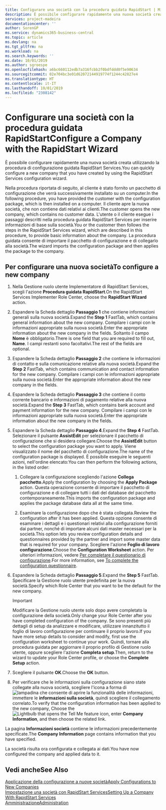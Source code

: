 ```yaml
---
title: Configurare una società con la procedura guidata RapidStart | Microsoft Docs
description: È possibile configurare rapidamente una nuova società creata utilizzando la procedura di configurazione guidata RapidStart Services.
services: project-madeira
documentationcenter: ''
author: SorenGP
ms.service: dynamics365-business-central
ms.topic: article
ms.devlang: na
ms.tgt_pltfrm: na
ms.workload: na
ms.search.keywords: ''
ms.date: 10/01/2019
ms.author: sgroespe
ms.openlocfilehash: a6bc660112edb7a316fcbb2f0bdfddd0f5e90634
ms.sourcegitcommit: 02e704bc3e01d62072144919774f1244c42827e4
ms.translationtype: HT
ms.contentlocale: it-IT
ms.lasthandoff: 10/01/2019
ms.locfileid: "2308142"
---
```

# <a name="configure-a-company-with-the-rapidstart-wizard"></a><span data-ttu-id="d817a-103">Configurare una società con la procedura guidata RapidStart</span><span class="sxs-lookup"><span data-stu-id="d817a-103">Configure a Company with the RapidStart Wizard</span></span>
<span data-ttu-id="d817a-104">È possibile configurare rapidamente una nuova società creata utilizzando la procedura di configurazione guidata RapidStart Services.</span><span class="sxs-lookup"><span data-stu-id="d817a-104">You can quickly configure a new company that you have created by using the RapidStart Services configuration wizard.</span></span>

<span data-ttu-id="d817a-105">Nella procedura riportata di seguito, al cliente è stato fornito un pacchetto di configurazione che verrà successivamente installato su un computer.</span><span class="sxs-lookup"><span data-stu-id="d817a-105">In the following procedure, you have provided the customer with the configuration package, which is then installed on a computer.</span></span> <span data-ttu-id="d817a-106">Il cliente apre la nuova società, che non contiene dati relativi ai clienti.</span><span class="sxs-lookup"><span data-stu-id="d817a-106">The customer opens the new company, which contains no customer data.</span></span> <span data-ttu-id="d817a-107">L'utente o il cliente esegue i passaggi descritti nella procedura guidata RapidStart Services per inserire informazioni di base sulla società.</span><span class="sxs-lookup"><span data-stu-id="d817a-107">You or the customer then follows the steps in the RapidStart Services wizard, which are described in this procedure, to provide basic information about the company.</span></span> <span data-ttu-id="d817a-108">La procedura guidata consente di importare il pacchetto di configurazione e di collegarlo alla società.</span><span class="sxs-lookup"><span data-stu-id="d817a-108">The wizard imports the configuration package and then applies the package to the company.</span></span>  

## <a name="to-configure-a-new-company"></a><span data-ttu-id="d817a-109">Per configurare una nuova società</span><span class="sxs-lookup"><span data-stu-id="d817a-109">To configure a new company</span></span>  
1. <span data-ttu-id="d817a-110">Nella Gestione ruolo utente Implementatore di RapidStart Services, scegli l'azione **Procedura guidata RapidStart**.</span><span class="sxs-lookup"><span data-stu-id="d817a-110">On the RapidStart Services Implementer Role Center, choose the **RapidStart Wizard** action.</span></span>  
2. <span data-ttu-id="d817a-111">Espandere la Scheda dettaglio **Passaggio 1** che contiene informazioni generali sulla nuova società.</span><span class="sxs-lookup"><span data-stu-id="d817a-111">Expand the **Step 1** FastTab, which contains general information about the new company.</span></span> <span data-ttu-id="d817a-112">Compilare i campi con le informazioni appropriate sulla nuova società.</span><span class="sxs-lookup"><span data-stu-id="d817a-112">Enter the appropriate information about the new company in the fields.</span></span> <span data-ttu-id="d817a-113">Soltanto il campo **Nome** è obbligatorio.</span><span class="sxs-lookup"><span data-stu-id="d817a-113">There is one field that you are required to fill out, **Name**.</span></span> <span data-ttu-id="d817a-114">I campi restanti sono facoltativi.</span><span class="sxs-lookup"><span data-stu-id="d817a-114">The rest of the fields are optional.</span></span>  
3. <span data-ttu-id="d817a-115">Espandere la Scheda dettaglio **Passaggio 2** che contiene le informazioni di contatto e sulla comunicazione relative alla nuova società.</span><span class="sxs-lookup"><span data-stu-id="d817a-115">Expand the **Step 2** FastTab, which contains communication and contact information for the new company.</span></span> <span data-ttu-id="d817a-116">Compilare i campi con le informazioni appropriate sulla nuova società.</span><span class="sxs-lookup"><span data-stu-id="d817a-116">Enter the appropriate information about the new company in the fields.</span></span>
4. <span data-ttu-id="d817a-117">Espandere la Scheda dettaglio **Passaggio 3** che contiene il conto corrente bancario e informazioni di pagamento relative alla nuova società.</span><span class="sxs-lookup"><span data-stu-id="d817a-117">Expand the **Step 3** FastTab, which contains bank account and payment information for the new company.</span></span> <span data-ttu-id="d817a-118">Compilare i campi con le informazioni appropriate sulla nuova società.</span><span class="sxs-lookup"><span data-stu-id="d817a-118">Enter the appropriate information about the new company in the fields.</span></span>  
5. <span data-ttu-id="d817a-119">Espandere la Scheda dettaglio **Passaggio 4**.</span><span class="sxs-lookup"><span data-stu-id="d817a-119">Expand the **Step 4** FastTab.</span></span> <span data-ttu-id="d817a-120">Selezionare il pulsante **AssistEdit** per selezionare il pacchetto di configurazione che si desidera collegare.</span><span class="sxs-lookup"><span data-stu-id="d817a-120">Choose the **AssistEdit** button to select the configuration package you want to apply.</span></span> <span data-ttu-id="d817a-121">Viene visualizzato il nome del pacchetto di configurazione.</span><span class="sxs-lookup"><span data-stu-id="d817a-121">The name of the configuration package is displayed.</span></span> <span data-ttu-id="d817a-122">È possibile eseguire le seguenti azioni, nell'ordine elencato:</span><span class="sxs-lookup"><span data-stu-id="d817a-122">You can then perform the following actions, in the listed order:</span></span>  

    1. <span data-ttu-id="d817a-123">Collegare la configurazione scegliendo l'azione **Collega pacchetto**.</span><span class="sxs-lookup"><span data-stu-id="d817a-123">Apply the configuration by choosing the **Apply Package** action.</span></span> <span data-ttu-id="d817a-124">Questa operazione consente di importare il pacchetto di configurazione e di collegare tutti i dati del database del pacchetto contemporaneamente.</span><span class="sxs-lookup"><span data-stu-id="d817a-124">This imports the configuration package and applies the package database data all at the same time.</span></span>  

    2. <span data-ttu-id="d817a-125">Esaminare la configurazione dopo che è stata collegata.</span><span class="sxs-lookup"><span data-stu-id="d817a-125">Review the configuration after it has been applied.</span></span> <span data-ttu-id="d817a-126">Questa opzione consente di esaminare i dettagli e i questionari relativi alla configurazione forniti dai partner, nonché di importare alcuni dati master necessari per la società.</span><span class="sxs-lookup"><span data-stu-id="d817a-126">This option lets you review configuration details and questionnaires provided by the partner and import some master data that is required for your company.</span></span> <span data-ttu-id="d817a-127">Scegliere l'azione **Foglio di lavoro configurazione**.</span><span class="sxs-lookup"><span data-stu-id="d817a-127">Choose the **Configuration Worksheet** action.</span></span> <span data-ttu-id="d817a-128">Per ulteriori informazioni, vedere [Per completare il questionario di configurazione](admin-gather-customer-setup-values.md#to-complete-the-configuration-questionnaire).</span><span class="sxs-lookup"><span data-stu-id="d817a-128">For more information, see [To complete the configuration questionnaire](admin-gather-customer-setup-values.md#to-complete-the-configuration-questionnaire).</span></span>  

6. <span data-ttu-id="d817a-129">Espandere la Scheda dettaglio **Passaggio 5**.</span><span class="sxs-lookup"><span data-stu-id="d817a-129">Expand the **Step 5** FastTab.</span></span> <span data-ttu-id="d817a-130">Specificare la Gestione ruolo utente predefinita per la nuova società.</span><span class="sxs-lookup"><span data-stu-id="d817a-130">Specify which Role Center that you want to be the default for the new company.</span></span>  

    > [!IMPORTANT]  
    >  <span data-ttu-id="d817a-131">Modificare la Gestione ruolo utente solo dopo avere completato la configurazione della società.</span><span class="sxs-lookup"><span data-stu-id="d817a-131">Only change your Role Center after you have completed configuration of the company.</span></span> <span data-ttu-id="d817a-132">Se sono presenti più dettagli di setup da analizzare e modificare, utilizzare innanzitutto il foglio di lavoro configurazione per continuare il proprio lavoro.</span><span class="sxs-lookup"><span data-stu-id="d817a-132">If you have more setup details to consider and modify, first use the configuration worksheet to continue your work.</span></span> <span data-ttu-id="d817a-133">Quindi, tornare alla procedura guidata per aggiornare il proprio profilo di Gestione ruolo utente, oppure scegliere l'azione **Completa setup**.</span><span class="sxs-lookup"><span data-stu-id="d817a-133">Then, return to the wizard to update your Role Center profile, or choose the **Complete Setup** action.</span></span>

7. <span data-ttu-id="d817a-134">Scegliere il pulsante **OK**.</span><span class="sxs-lookup"><span data-stu-id="d817a-134">Choose the **OK** button.</span></span>  
8. <span data-ttu-id="d817a-135">Per verificare che le informazioni sulla configurazione siano state collegate alla nuova società, scegliere l'icona a forma di ![lampadina che consente di aprire la funzionalità delle informazioni](media/ui-search/search_small.png "Informazioni sull'operazione che si desidera eseguire"), immettere le **informazioni sulla società**, quindi scegliere il collegamento correlato.</span><span class="sxs-lookup"><span data-stu-id="d817a-135">To verify that the configuration information has been applied to the new company, Choose the ![Lightbulb that opens the Tell Me feature](media/ui-search/search_small.png "Tell me what you want to do") icon, enter **Company Information**, and then choose the related link.</span></span>

<span data-ttu-id="d817a-136">La pagina **Informazioni società** contiene le informazioni precedentemente specificate.</span><span class="sxs-lookup"><span data-stu-id="d817a-136">The **Company Information** page contains information that you have specified.</span></span>   

<span data-ttu-id="d817a-137">La società risulta ora configurata e collegata ai dati.</span><span class="sxs-lookup"><span data-stu-id="d817a-137">You have now configured the company and applied data to it.</span></span>  

## <a name="see-also"></a><span data-ttu-id="d817a-138">Vedi anche</span><span class="sxs-lookup"><span data-stu-id="d817a-138">See Also</span></span>  
[<span data-ttu-id="d817a-139">Applicazione della configurazione a nuove società</span><span class="sxs-lookup"><span data-stu-id="d817a-139">Apply Configurations to New Companies</span></span>](admin-apply-configuration-to-new-companies.md)  
[<span data-ttu-id="d817a-140">Impostazione una società con RapidStart Services</span><span class="sxs-lookup"><span data-stu-id="d817a-140">Setting Up a Company With RapidStart Services</span></span>](admin-set-up-a-company-with-rapidstart.md)  
[<span data-ttu-id="d817a-141">Amministrazione</span><span class="sxs-lookup"><span data-stu-id="d817a-141">Administration</span></span>](admin-setup-and-administration.md)
